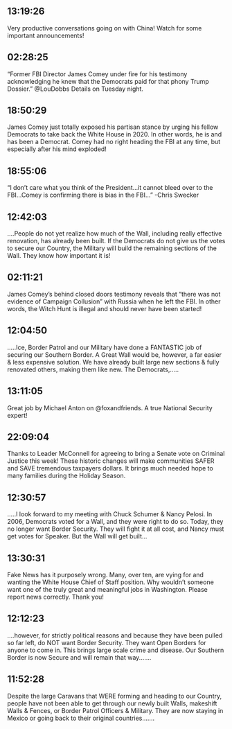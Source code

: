 ## 13:19:26
Very productive conversations going on with China! Watch for some important announcements!
## 02:28:25
“Former FBI Director James Comey under fire for his testimony acknowledging he knew that the Democrats paid for that phony Trump Dossier.” @LouDobbs  Details on Tuesday night.
## 18:50:29
James Comey just totally exposed his partisan stance by urging his fellow Democrats to take back the White House in 2020. In other words, he is and has been a Democrat. Comey had no right heading the FBI at any time, but especially after his mind exploded!
## 18:55:06
“I don’t care what you think of the President...it cannot bleed over to the FBI...Comey is confirming there is bias in the FBI...” 
-Chris Swecker
## 12:42:03
....People do not yet realize how much of the Wall, including really effective renovation, has already been built. If the Democrats do not give us the votes to secure our Country, the Military will build the remaining sections of the Wall. They know how important it is!
## 02:11:21
James Comey’s behind closed doors testimony reveals that “there was not evidence of Campaign Collusion” with Russia when he left the FBI. In other words, the Witch Hunt is illegal and should never have been started!
## 12:04:50
.....Ice, Border Patrol and our Military have done a FANTASTIC job of securing our Southern Border. A Great Wall would be, however, a far easier &amp; less expensive solution. We have already built large new sections &amp; fully renovated others, making them like new. The Democrats,.....
## 13:11:05
Great job by Michael Anton on @foxandfriends. A true National Security expert!
## 22:09:04
Thanks to Leader McConnell for agreeing to bring a Senate vote on Criminal Justice this week! These historic changes will make communities SAFER and SAVE tremendous taxpayers dollars. It brings much needed hope to many families during the Holiday Season.
## 12:30:57
.....I look forward to my meeting with Chuck Schumer &amp; Nancy Pelosi. In 2006, Democrats voted for a Wall, and they were right to do so. Today, they no longer want Border Security. They will fight it at all cost, and Nancy must get votes for Speaker. But the Wall will get built...
## 13:30:31
Fake News has it purposely wrong. Many, over ten, are vying for and wanting the White House Chief of Staff position. Why wouldn’t someone want one of the truly great and meaningful jobs in Washington. Please report news correctly. Thank you!
## 12:12:23
....however, for strictly political reasons and because they have been pulled so far left, do NOT want Border Security. They want Open Borders for anyone to come in. This brings large scale crime and disease. Our Southern Border is now Secure and will remain that way.......
## 11:52:28
Despite the large Caravans that WERE forming and heading to our Country, people have not been able to get through our newly built Walls, makeshift Walls &amp; Fences, or Border Patrol Officers &amp; Military. They are now staying in Mexico or going back to their original countries.......
